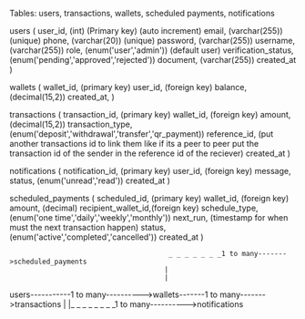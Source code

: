 <!-- database structure -->

Tables: users, transactions, wallets, scheduled payments, notifications

users (
user_id, (int) (Primary key) (auto increment)
email, (varchar(255)) (unique)
phone, (varchar(20)) (unique)
password, (varchar(255))
username, (varchar(255))
role, (enum('user','admin')) (default user)
verification_status, (enum('pending','approved','rejected'))
document, (varchar(255))
created_at
)

wallets (
wallet_id, (primary key)
user_id, (foreign key)
balance, (decimal(15,2))
created_at,
)

transactions (
transaction_id, (primary key)
wallet_id, (foreign key)
amount, (decimal(15,2))
transaction_type, (enum('deposit','withdrawal','transfer','qr_payment))
reference_id, (put another transactions id to link them like if its a peer to peer put the transaction id of the sender in the reference id of the reciever)
created_at
)

notifications (
notification_id, (primary key)
user_id, (foreign key)
message,
status, (enum('unread','read'))
created_at
)

scheduled_payments (
scheduled_id, (primary key)
wallet_id, (foreign key)
amount, (decimal)
recipient_wallet_id,(foreign key)
schedule_type, (enum('one time','daily','weekly','monthly'))
next_run, (timestamp for when must the next transaction happen)
status, (enum('active','completed','cancelled'))
created_at
)

                                           _ _ _ _ _ _ _1 to many------->scheduled_payments
                                          |
                                          |

users-----------1 to many---------->wallets-------1 to many------->transactions
|
|\_ \_ \_ \_ \_ \_ \_ \_1 to many---------->notifications

<!-- database structure end -->
